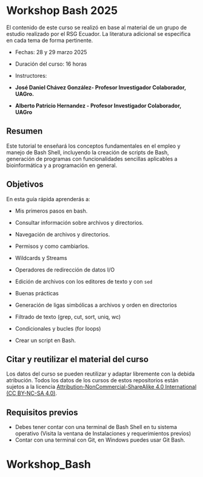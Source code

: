 # Workshop Bash 2025

El contenido de este curso se realizó en base al material de un grupo de estudio realizado por el RSG Ecuador. La literatura adicional se especifica en cada tema de forma pertinente.

-   Fechas: 28 y 29 marzo 2025

-   Duración del curso: 16 horas

-   Instructores:

-   **José Daniel Chávez González- Profesor Investigador Colaborador, UAGro.**

-   **Alberto Patricio Hernandez - Profesor Investigador Colaborador, UAGro**

## Resumen

Este tutorial te enseñará los conceptos fundamentales en el empleo y manejo de Bash Shell, incluyendo la creación de scripts de Bash, generación de programas con funcionalidades sencillas aplicables a bioinformática y a programación en general.

## Objetivos

En esta guía rápida aprenderás a:

-   Mis primeros pasos en bash.

-   Consultar información sobre archivos y directorios.

-   Navegación de archivos y directorios.

-   Permisos y como cambiarlos.

-   Wildcards y Streams

-   Operadores de redirección de datos I/O

-   Edición de archivos con los editores de texto y con `sed`

-   Buenas prácticas

-   Generación de ligas simbólicas a archivos y orden en directorios

-   Filtrado de texto (grep, cut, sort, uniq, wc) 

-   Condicionales y bucles (for loops)

-   Crear un script en Bash.

## Citar y reutilizar el material del curso

Los datos del curso se pueden reutilizar y adaptar libremente con la debida atribución. Todos los datos de los cursos de estos repositorios están sujetos a la licencia [Attribution-NonCommercial-ShareAlike 4.0 International (CC BY-NC-SA 4.0)](https://creativecommons.org/licenses/by-nc-sa/4.0/).

## Requisitos previos

-   Debes tener contar con una terminal de Bash Shell en tu sistema operativo (Visita la ventana de Instalaciones y requerimientos previos)
-   Contar con una terminal con Git, en Windows puedes usar Git Bash.
# Workshop_Bash
